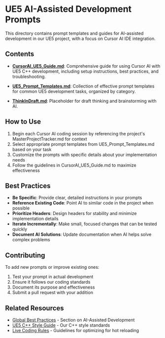 # UE5 AI-Assisted Development Prompts

This directory contains prompt templates and guides for AI-assisted development in our UE5 project, with a focus on Cursor AI IDE integration.

## Contents

- **[CursorAI_UE5_Guide.md](CursorAI_UE5_Guide.md)**: Comprehensive guide for using Cursor AI with UE5 C++ development, including setup instructions, best practices, and troubleshooting.

- **[UE5_Prompt_Templates.md](UE5_Prompt_Templates.md)**: Collection of effective prompt templates for common UE5 development tasks, organized by category.

- **[ThinkInDraft.md](ThinkInDraft.md)**: Placeholder for draft thinking and brainstorming with AI.

## How to Use

1. Begin each Cursor AI coding session by referencing the project's MasterProjectTracker.md for context
2. Select appropriate prompt templates from UE5_Prompt_Templates.md based on your task
3. Customize the prompts with specific details about your implementation needs
4. Follow the guidelines in CursorAI_UE5_Guide.md to maximize effectiveness

## Best Practices

- **Be Specific**: Provide clear, detailed instructions in your prompts
- **Reference Existing Code**: Point AI to similar code in the project when possible
- **Prioritize Headers**: Design headers for stability and minimize implementation details
- **Iterate Incrementally**: Make small, focused changes that can be tested quickly
- **Document AI Solutions**: Update documentation when AI helps solve complex problems

## Contributing

To add new prompts or improve existing ones:

1. Test your prompt in actual development
2. Ensure it follows our coding standards
3. Document its purpose and effectiveness
4. Submit a pull request with your addition

## Related Resources

- [Global Best Practices](../General/Global_Best_Practices.md) - Section on AI-Assisted Development
- [UE5 C++ Style Guide](../UE_Pattern_Libraries/UE5-CPP-Style-Guide.md) - Our C++ style standards
- [Live Coding Rules](../General/LiveCoding/UE5_LiveCoding_Rules.md) - Guidelines for optimizing for hot reloading 